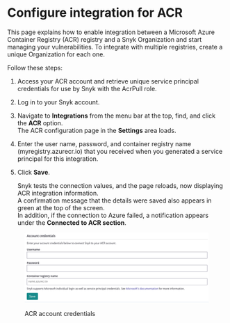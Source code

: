 # Configure integration for ACR

This page explains how to enable integration between a Microsoft Azure Container Registry (ACR) registry and a Snyk Organization and start managing your vulnerabilities. To integrate with multiple registries, create a unique Organization for each one.

Follow these steps:

1. Access your ACR account and retrieve unique service principal credentials for use by Snyk with the AcrPull role.
2. Log in to your Snyk account.
3. Navigate to **Integrations** from the menu bar at the top, find, and click the **ACR** option.\
   The ACR configuration page in the **Settings** area loads.
4. Enter the user name, password, and container registry name (myregistry.azurecr.io) that you received when you generated a service principal for this integration.
5.  Click **Save**.

    Snyk tests the connection values, and the page reloads, now displaying ACR integration information.\
    A confirmation message that the details were saved also appears in green at the top of the screen.\
    In addition, if the connection to Azure failed, a notification appears under the **Connected to ACR section**.

<figure><img src="../../../.gitbook/assets/image (9) (1) (1) (1) (1) (1) (1) (1) (1) (1) (1) (1) (1) (1) (1) (1) (1) (1) (1) (1) (1) (1) (1) (1) (1) (1) (1) (1) (1) (1) (1) (1) (1) (1) (1) (1).png" alt="ACR account credentials"><figcaption><p>ACR account credentials</p></figcaption></figure>
